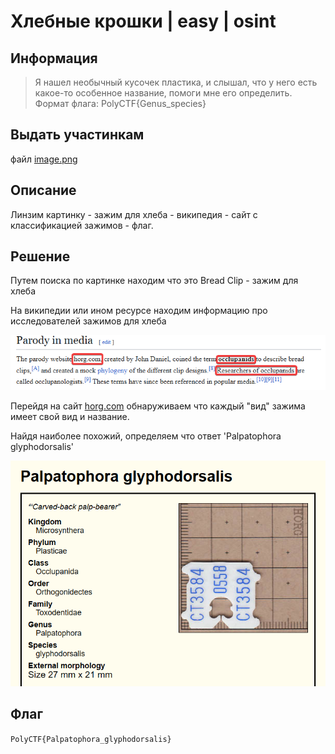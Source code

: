 # Хлебные крошки | easy | osint

## Информация

> Я нашел необычный кусочек пластика, и слышал, что у него есть какое-то особенное название, помоги мне его определить. 
> Формат флага: PolyCTF{Genus_species}

## Выдать участинкам
файл [image.png](public/image.png)

## Описание
Линзим картинку - зажим для хлеба - википедия - сайт с классификацией зажимов - флаг.

## Решение
Путем поиска по картинке находим что это Bread Clip - зажим для хлеба

На википедии или ином ресурсе находим информацию про исследователей зажимов для хлеба

![wiki.png](solve/wiki.png)

Перейдя на сайт [horg.com]() обнаруживаем что каждый "вид" зажима имеет свой вид и название.

Найдя наиболее похожий, определяем что ответ  'Palpatophora glyphodorsalis'

![hotg.png](solve/horg.png)

## Флаг
`PolyCTF{Palpatophora_glyphodorsalis}`
